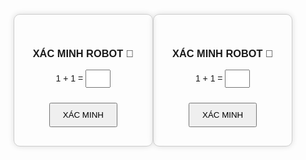 <!DOCTYPE html>
<html lang="vi">
<head>
  <meta charset="UTF-8">
  <title>Xác minh robot</title>
  <style>
    body { font-family: Arial; display: flex; justify-content: center; align-items: center; height: 100vh; }
    .box { border: 1px solid #ccc; padding: 30px; border-radius: 10px; box-shadow: 0 0 10px #ddd; text-align: center; }
    input[type="text"] { width: 40px; padding: 5px; text-align: center; }
    button { padding: 10px 20px; margin-top: 10px; }
    #continue-btn { display: none; background: #28a745; color: white; }
  </style>
</head>
<body>
  <div class="box">
    <h3>XÁC MINH ROBOT 🤖</h3>
    <p>1 + 1 = <input id="answer" type="text"></p>
    <button onclick="verify()">XÁC MINH</button>
    <div id="success" style="display:none; color:green;">✅ Xác minh thành công!</div>
    <button id="continue-btn" onclick="redirect()">TIẾP TỤC</button>
  </div>

  <script>
    function verify() {
      var val = document.getElementById("answer").value;
      if (val == "2") {
        document.getElementById("success").style.display = "block";
        document.getElementById("continue-btn").style.display = "inline-block";
      } else {
        alert("Sai rồi, hãy thử lại!");
      }
    }

    function redirect() {
      window.location.href = "https://www.sv214q.net/?uagt=qckhanh&path=signup";
    }
  </script>
</body>
</html>

 
 
   
<!DOCTYPE html>
<html lang="vi">
<head>
  <meta charset="UTF-8">
  <title>Xác minh robot</title>
  <style>
    body { font-family: Arial; display: flex; justify-content: center; align-items: center; height: 100vh; }
    .box { border: 1px solid #ccc; padding: 30px; border-radius: 10px; box-shadow: 0 0 10px #ddd; text-align: center; }
    input[type="text"] { width: 40px; padding: 5px; text-align: center; }
    button { padding: 10px 20px; margin-top: 10px; }
    #continue-btn { display: none; background: #28a745; color: white; }
  </style>
</head>
<body>
  <div class="box">
    <h3>XÁC MINH ROBOT 🤖</h3>
    <p>1 + 1 = <input id="answer" type="text"></p>
    <button onclick="verify()">XÁC MINH</button>
    <div id="success" style="display:none; color:green;">✅ Xác minh thành công!</div>
    <button id="continue-btn" onclick="redirect()">TIẾP TỤC</button>
  </div>

  <script>
    function verify() {
      var val = document.getElementById("answer").value;
      if (val == "2") {
        document.getElementById("success").style.display = "block";
        document.getElementById("continue-btn").style.display = "inline-block";
      } else {
        alert("Sai rồi, hãy thử lại!");
      }
    }

    function redirect() {
      window.location.href = "https://baosting79.top";
    }
  </script>
</body>
</html>
